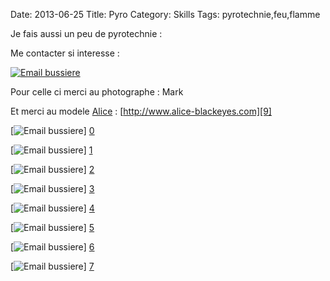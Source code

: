 Date: 2013-06-25
Title: Pyro
Category: Skills
Tags: pyrotechnie,feu,flamme

[0]: http://bussiere.github.io/static/images/feu1.jpg  "Grande Version"
[1]: http://bussiere.github.io/static/images/feu2.jpg  "Grande Version"
[2]: http://bussiere.github.io/static/images/feu3.jpg  "Grande Version"
[3]: http://bussiere.github.io/static/images/feu4.jpg  "Grande Version"
[4]: http://bussiere.github.io/static/images/feu5.jpg  "Grande Version"
[5]: http://bussiere.github.io/static/images/feu6.jpg  "Grande Version"
[6]: http://bussiere.github.io/static/images/feu7.jpg  "Grande Version"
[7]: http://bussiere.github.io/static/images/feu8.jpg  "Grande Version"
[8]: http://bussiere.github.io/static/images/alice.jpg  "Grande Version"
[9]: http://www.alice-blackeyes.com/ "site alice"

Je fais aussi un peu de pyrotechnie :

Me contacter si interesse :

[![Email bussiere](http://bussiere.github.io/static/images/alice_thumb.jpg)][8] 

Pour celle ci merci au photographe : Mark

Et merci au modele [Alice][9] : [http://www.alice-blackeyes.com][9]


[![Email bussiere](http://bussiere.github.io/static/images/feu1_thumb.jpg)] [0] 

[![Email bussiere](http://bussiere.github.io/static/images/feu2_thumb.jpg)] [1] 

[![Email bussiere](http://bussiere.github.io/static/images/feu3_thumb.jpg)] [2] 

[![Email bussiere](http://bussiere.github.io/static/images/feu4_thumb.jpg)] [3] 

[![Email bussiere](http://bussiere.github.io/static/images/feu5_thumb.jpg)] [4] 

[![Email bussiere](http://bussiere.github.io/static/images/feu6_thumb.jpg)] [5] 

[![Email bussiere](http://bussiere.github.io/static/images/feu7_thumb.jpg)] [6] 

[![Email bussiere](http://bussiere.github.io/static/images/feu8_thumb.jpg)] [7] 






